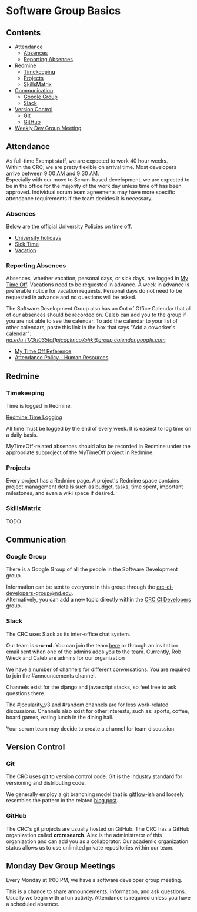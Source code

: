 # Software Group Basics

## Contents
* [Attendance](#attendance)
    * [Absences](#absences)
    * [Reporting Absences](#reporting-absences)
* [Redmine](#redmine)
    * [Timekeeping](#timekeeping)
    * [Projects](#projects)
    * [SkillsMatrix](#skillsmatrix)
* [Communication](#communication)
    * [Google Group](#google-group)
    * [Slack](#slack)
* [Version Control](#version-control)
    * [Git](#git)
    * [GitHub](#github)
* [Weekly Dev Group Meeting](#monday-dev-group-meetings)

## Attendance
As full-time Exempt staff, we are expected to work 40 hour weeks.  
Within the CRC, we are pretty flexible on arrival time. Most developers arrive between 9:00 AM and 9:30 AM.  
Especially with our move to Scrum-based development, we are expected to be in the office for the majority of the work day unless time off has been approved. Individual scrum team agreements may have more specific attendance requirements if the team decides it is necessary.

### Absences
Below are the official University Policies on time off.

* [University holidays](http://hr.nd.edu/nd-faculty-staff/forms-policies/holidays/)
* [Sick Time](http://hr.nd.edu/nd-faculty-staff/forms-policies/sick-leave-salary-continuation-administrators/)
* [Vacation](http://hr.nd.edu/nd-faculty-staff/forms-policies/vacation---administrators/)

### Reporting Absences
Absences, whether vacation, personal days, or sick days, are logged in [My Time Off](http://mytimeoff.nd.edu). Vacations need to be requested in advance. A week in advance is preferable notice for vacation requests. Personal days do not need to be requested in advance and no questions will be asked. 

The Software Development Group also has an Out of Office Calendar that all of our absences should be recorded on. Caleb can add you to the group if you are not able to see the calendar. To add the calendar to your list of other calendars, paste this link in the box that says "Add a coworker's calendar": *nd.edu_t173rj035tct1picdgknco7phk@group.calendar.google.com*

* [My Time Off Reference](http://hr.nd.edu/assets/102203/vacation_qrg.pdf)  
* [Attendance Policy - Human Resources](http://hr.nd.edu/nd-faculty-staff/forms-policies/attendance/)

## Redmine
### Timekeeping
Time is logged in Redmine.

[Redmine Time Logging](https://redmine.crc.nd.edu/reports/home/)

All time must be logged by the end of every week. It is easiest to log time on a daily basis. 

MyTimeOff-related absences should also be recorded in Redmine under the appropriate subproject of the MyTimeOff project in Redmine.

### Projects
Every project has a Redmine page. A project's Redmine space contains project management details such as budget, tasks, time spent, important milestones, and even a wiki space if desired.

### SkillsMatrix
TODO

## Communication
### Google Group
There is a Google Group of all the people in the Software Development group. 

Information can be sent to everyone in this group through the [crc-ci-developers-group@nd.edu](mailto:crc-ci-developers-group@nd.edu ).  
Alternatively, you can add a new topic directly within the [CRC CI Developers](https://groups.google.com/a/nd.edu/forum/?hl=en#!forum/crc-ci-developers-group) group.

### Slack
The CRC uses Slack as its inter-office chat system.

Our team is **crc-nd**. You can join the team [here](https://slack.com/get-started#join) or through an invitation email sent when one of the admins adds you to the team. Currently, Rob Wieck and Caleb are admins for our organization

We have a  number of channels for different conversations.
You are required to join the #announcements channel.

Channels exist for the django and javascript stacks, so feel free to ask questions there.

The #jocularity_v3 and #random channels are for less work-related discussions.
Channels also exist for other interests, such as: sports, coffee, board games, eating lunch in the dining hall. 

Your scrum team may decide to create a channel for team discussion.

## Version Control
### Git
The CRC uses [git](https://git-scm.com) to version control code. Git is the industry standard for versioning and distributing code. 

We generally employ a git branching model that is [gitflow](https://github.com/nvie/gitflow)-ish and loosely resembles the pattern in the related [blog post](http://nvie.com/posts/a-successful-git-branching-model/).

### GitHub
The CRC's git projects are usually hosted on GitHub. The CRC has a GitHub organization called **crcresearch**. Alex is the administrator of this organization and can add you as a collaborator. Our academic organization status allows us to use unlimited private repositories within our team.

## Monday Dev Group Meetings
Every Monday at 1:00 PM, we have a software developer group meeting. 

This is a chance to share announcements, information, and ask questions. Usually we begin with a fun activity. Attendance is required unless you have a scheduled absence.


